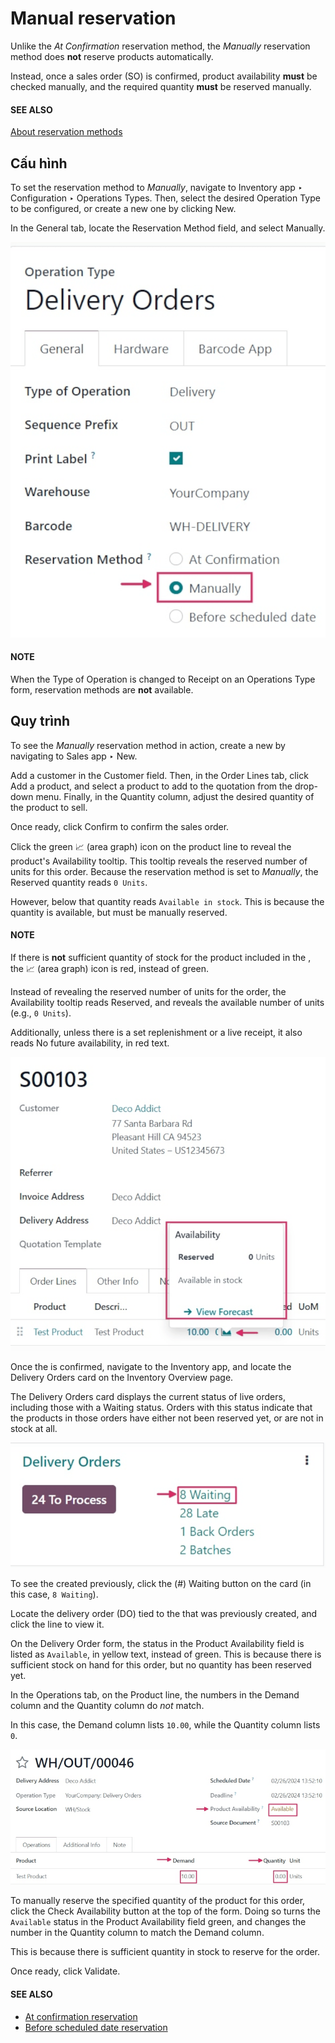 # Manual reservation

Unlike the *At Confirmation* reservation method, the *Manually* reservation method does **not**
reserve products automatically.

Instead, once a sales order (SO) is confirmed, product availability **must** be checked manually,
and the required quantity **must** be reserved manually.

#### SEE ALSO
[About reservation methods](../reservation_methods.md)

## Cấu hình

To set the reservation method to *Manually*, navigate to Inventory app ‣
Configuration ‣ Operations Types. Then, select the desired Operation Type to be
configured, or create a new one by clicking New.

In the General tab, locate the Reservation Method field, and select
Manually.

![Reservation method field on delivery order operation type form.](../../../../../_images/manually-operations-type.png)

#### NOTE
When the Type of Operation is changed to Receipt on an
Operations Type form, reservation methods are **not** available.

## Quy trình

To see the *Manually* reservation method in action, create a new  by navigating to
Sales app ‣ New.

Add a customer in the Customer field. Then, in the Order Lines tab, click
Add a product, and select a product to add to the quotation from the drop-down menu.
Finally, in the Quantity column, adjust the desired quantity of the product to sell.

Once ready, click Confirm to confirm the sales order.

Click the green 📈 (area graph) icon on the product line to reveal the product's
Availability tooltip. This tooltip reveals the reserved number of units for this order.
Because the reservation method is set to *Manually*, the Reserved quantity reads `0
Units`.

However, below that quantity reads `Available in stock`. This is because the quantity is available,
but must be manually reserved.

#### NOTE
If there is **not** sufficient quantity of stock for the product included in the , the
📈 (area graph) icon is red, instead of green.

Instead of revealing the reserved number of units for the order, the Availability
tooltip reads Reserved, and reveals the available number of units (e.g., `0 Units`).

Additionally, unless there is a set replenishment or a live receipt, it also reads No
future availability, in red text.

![Confirmed sales order with product availability tooltip selected.](../../../../../_images/manually-availability-tooltip.png)

Once the  is confirmed, navigate to the Inventory app, and locate the
Delivery Orders card on the Inventory Overview page.

The Delivery Orders card displays the current status of live orders, including those
with a Waiting status. Orders with this status indicate that the products in those
orders have either not been reserved yet, or are not in stock at all.

![Delivery orders task card with waiting status orders.](../../../../../_images/manually-delivery-orders-card.png)

To see the  created previously, click the (#) Waiting button on the card (in this
case, `8 Waiting`).

Locate the delivery order (DO) tied to the  that was previously created, and click the line to
view it.

On the Delivery Order form, the status in the Product Availability field is
listed as `Available`, in yellow text, instead of green. This is because there is sufficient stock
on hand for this order, but no quantity has been reserved yet.

In the Operations tab, on the Product line, the numbers in the
Demand column and the Quantity column do *not* match.

In this case, the Demand column lists `10.00`, while the Quantity column
lists `0`.

![Delivery order form with product availability and reserved quantity.](../../../../../_images/manually-delivery-order-form.png)

To manually reserve the specified quantity of the product for this order, click the
Check Availability button at the top of the form. Doing so turns the `Available` status
in the Product Availability field green, and changes the number in the
Quantity column to match the Demand column.

This is because there is sufficient quantity in stock to reserve for the order.

Once ready, click Validate.

#### SEE ALSO
- [At confirmation reservation](at_confirmation.md)
- [Before scheduled date reservation](before_scheduled_date.md)
